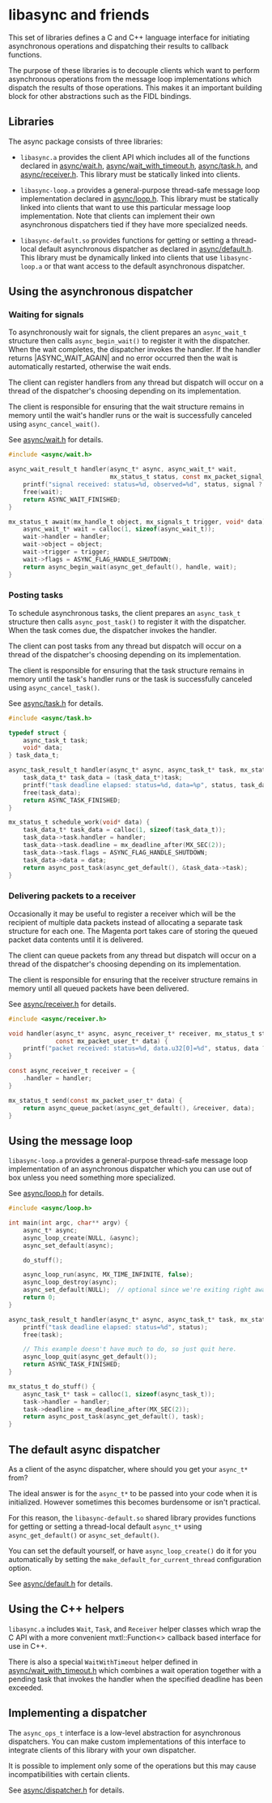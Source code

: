 # libasync and friends

This set of libraries defines a C and C++ language interface for initiating
asynchronous operations and dispatching their results to callback functions.

The purpose of these libraries is to decouple clients which want to perform
asynchronous operations from the message loop implementations which dispatch
the results of those operations.  This makes it an important building block
for other abstractions such as the FIDL bindings.

## Libraries

The async package consists of three libraries:

- `libasync.a` provides the client API which includes all of the functions
declared in [async/wait.h](include/async/wait.h),
[async/wait_with_timeout.h](include/async/wait_with_timeout.h),
[async/task.h](include/async/task.h), and [async/receiver.h](include/async/receiver.h).
This library must be statically linked into clients.

- `libasync-loop.a` provides a general-purpose thread-safe message loop
implementation declared in [async/loop.h](include/async/loop.h).  This library
must be statically linked into clients that want to use this particular message
loop implementation.  Note that clients can implement their own asynchronous
dispatchers tied if they have more specialized needs.

- `libasync-default.so` provides functions for getting or setting a thread-local
default asynchronous dispatcher as declared in [async/default.h](include/async/default.h).
This library must be dynamically linked into clients that use `libasync-loop.a`
or that want access to the default asynchronous dispatcher.

## Using the asynchronous dispatcher

### Waiting for signals

To asynchronously wait for signals, the client prepares an `async_wait_t`
structure then calls `async_begin_wait()` to register it with the dispatcher.
When the wait completes, the dispatcher invokes the handler.  If the handler
returns |ASYNC_WAIT_AGAIN| and no error occurred then the wait is automatically
restarted, otherwise the wait ends.

The client can register handlers from any thread but dispatch will occur
on a thread of the dispatcher's choosing depending on its implementation.

The client is responsible for ensuring that the wait structure remains in
memory until the wait's handler runs or the wait is successfully canceled using
`async_cancel_wait()`.

See [async/wait.h](include/async/wait.h) for details.

```c
#include <async/wait.h>

async_wait_result_t handler(async_t* async, async_wait_t* wait,
                            mx_status_t status, const mx_packet_signal_t* signal) {
    printf("signal received: status=%d, observed=%d", status, signal ? signal->observed : 0);
    free(wait);
    return ASYNC_WAIT_FINISHED;
}

mx_status_t await(mx_handle_t object, mx_signals_t trigger, void* data) {
    async_wait_t* wait = calloc(1, sizeof(async_wait_t));
    wait->handler = handler;
    wait->object = object;
    wait->trigger = trigger;
    wait->flags = ASYNC_FLAG_HANDLE_SHUTDOWN;
    return async_begin_wait(async_get_default(), handle, wait);
}
```

### Posting tasks

To schedule asynchronous tasks, the client prepares an `async_task_t`
structure then calls `async_post_task()` to register it with the dispatcher.
When the task comes due, the dispatcher invokes the handler.

The client can post tasks from any thread but dispatch will occur
on a thread of the dispatcher's choosing depending on its implementation.

The client is responsible for ensuring that the task structure remains in
memory until the task's handler runs or the task is successfully canceled using
`async_cancel_task()`.

See [async/task.h](include/async/task.h) for details.

```c
#include <async/task.h>

typedef struct {
    async_task_t task;
    void* data;
} task_data_t;

async_task_result_t handler(async_t* async, async_task_t* task, mx_status_t status) {
    task_data_t* task_data = (task_data_t*)task;
    printf("task deadline elapsed: status=%d, data=%p", status, task_data->data);
    free(task_data);
    return ASYNC_TASK_FINISHED;
}

mx_status_t schedule_work(void* data) {
    task_data_t* task_data = calloc(1, sizeof(task_data_t));
    task_data->task.handler = handler;
    task_data->task.deadline = mx_deadline_after(MX_SEC(2));
    task_data->task.flags = ASYNC_FLAG_HANDLE_SHUTDOWN;
    task_data->data = data;
    return async_post_task(async_get_default(), &task_data->task);
}
```

### Delivering packets to a receiver

Occasionally it may be useful to register a receiver which will be the
recipient of multiple data packets instead of allocating a separate task
structure for each one.  The Magenta port takes care of storing the queued
packet data contents until it is delivered.

The client can queue packets from any thread but dispatch will occur
on a thread of the dispatcher's choosing depending on its implementation.

The client is responsible for ensuring that the receiver structure remains in
memory until all queued packets have been delivered.

See [async/receiver.h](include/async/receiver.h) for details.

```c
#include <async/receiver.h>

void handler(async_t* async, async_receiver_t* receiver, mx_status_t status,
             const mx_packet_user_t* data) {
    printf("packet received: status=%d, data.u32[0]=%d", status, data ? data.u32[0] : 0);
}

const async_receiver_t receiver = {
    .handler = handler;
}

mx_status_t send(const mx_packet_user_t* data) {
    return async_queue_packet(async_get_default(), &receiver, data);
}
```

## Using the message loop

`libasync-loop.a` provides a general-purpose thread-safe message loop
implementation of an asynchronous dispatcher which you can use out of box
unless you need something more specialized.

See [async/loop.h](include/async/loop.h) for details.

```c
#include <async/loop.h>

int main(int argc, char** argv) {
    async_t* async;
    async_loop_create(NULL, &async);
    async_set_default(async);

    do_stuff();

    async_loop_run(async, MX_TIME_INFINITE, false);
    async_loop_destroy(async);
    async_set_default(NULL);  // optional since we're exiting right away
    return 0;
}

async_task_result_t handler(async_t* async, async_task_t* task, mx_status_t status) {
    printf("task deadline elapsed: status=%d", status);
    free(task);

    // This example doesn't have much to do, so just quit here.
    async_loop_quit(async_get_default());
    return ASYNC_TASK_FINISHED;
}

mx_status_t do_stuff() {
    async_task_t* task = calloc(1, sizeof(async_task_t));
    task->handler = handler;
    task->deadline = mx_deadline_after(MX_SEC(2));
    return async_post_task(async_get_default(), task);
}
```

## The default async dispatcher

As a client of the async dispatcher, where should you get your `async_t*` from?

The ideal answer is for the `async_t*` to be passed into your code when it is
initialized.  However sometimes this becomes burdensome or isn't practical.

For this reason, the `libasync-default.so` shared library provides functions
for getting or setting a thread-local default `async_t*` using
`async_get_default()` or `async_set_default()`.

You can set the default yourself, or have `async_loop_create()` do it
for you automatically by setting the `make_default_for_current_thread`
configuration option.

See [async/default.h](include/async/default.h) for details.

## Using the C++ helpers

`libasync.a` includes `Wait`, `Task`, and `Receiver` helper classes which wrap
the C API with a more convenient mxtl::Function<> callback based interface
for use in C++.

There is also a special `WaitWithTimeout` helper defined in
[async/wait_with_timeout.h](include/async/wait_with_timeout.h)
which combines a wait operation together with a pending task that invokes the
handler when the specified deadline has been exceeded.

## Implementing a dispatcher

The `async_ops_t` interface is a low-level abstraction for asynchronous
dispatchers.  You can make custom implementations of this interface to
integrate clients of this library with your own dispatcher.

It is possible to implement only some of the operations but this may cause
incompatibilities with certain clients.

See [async/dispatcher.h](include/async/dispatcher.h) for details.
